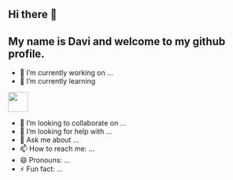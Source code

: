 ## Hi there 👋
## My name is Davi and welcome to my github profile.

- 🔭 I’m currently working on ...
- 🌱 I’m currently learning
<img loading="lazy" src="https://cdn.jsdelivr.net/gh/devicons/devicon@latest/icons/html5/html5-plain-wordmark.svg" width=40 height=40/>




- 👯 I’m looking to collaborate on ...
- 🤔 I’m looking for help with ...
- 💬 Ask me about ...
- 📫 How to reach me: ...
- 😄 Pronouns: ...
- ⚡ Fun fact: ...
          
